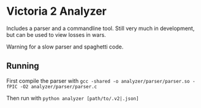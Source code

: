 # Victoria 2 Analyzer

Includes a parser and a commandline tool. Still very much in development, but can be used to view losses in wars.

Warning for a slow parser and spaghetti code.

## Running

First compile the parser with
`gcc -shared -o analyzer/parser/parser.so -fPIC -O2 analyzer/parser/parser.c`

Then run with
`python analyzer [path/to/.v2|.json]`
